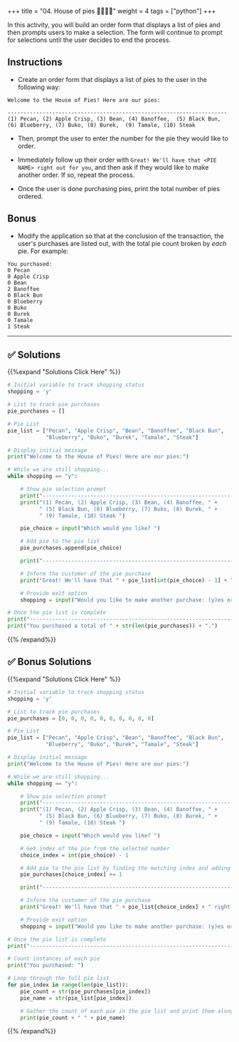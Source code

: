 +++
title = "04.  House of pies  👩‍🎓👨‍🎓"
weight = 4
tags = ["python"] 
+++

In this activity, you will build an order form that displays a list of pies and then prompts users to make a selection. The form will continue to prompt for selections until the user decides to end the process.

## Instructions

* Create an order form that displays a list of pies to the user in the following way:


```
Welcome to the House of Pies! Here are our pies:

---------------------------------------------------------------------
(1) Pecan, (2) Apple Crisp, (3) Bean, (4) Banoffee,  (5) Black Bun, (6) Blueberry, (7) Buko, (8) Burek,  (9) Tamale, (10) Steak
```

* Then, prompt the user to enter the number for the pie they would like to order.

* Immediately follow up their order with `Great! We'll have that <PIE NAME> right out for you`, and then ask if they would like to make another order. If so, repeat the process.

* Once the user is done purchasing pies, print the total number of pies ordered.

## Bonus

* Modify the application so that at the conclusion of the transaction, the user's purchases are listed out, with the total pie count broken by _each_ pie. For example:

```
You purchased:
0 Pecan
0 Apple Crisp
0 Bean
2 Banoffee
0 Black Bun
0 Blueberry
0 Buko
0 Burek
0 Tamale
1 Steak
```

---

## ✅ Solutions
{{%expand "Solutions Click Here" %}}

```python
# Initial variable to track shopping status
shopping = 'y'

# List to track pie purchases
pie_purchases = []

# Pie List
pie_list = ["Pecan", "Apple Crisp", "Bean", "Banoffee", "Black Bun",
            "Blueberry", "Buko", "Burek", "Tamale", "Steak"]

# Display initial message
print("Welcome to the House of Pies! Here are our pies:")

# While we are still shopping...
while shopping == "y":

    # Show pie selection prompt
    print("---------------------------------------------------------------------")
    print("(1) Pecan, (2) Apple Crisp, (3) Bean, (4) Banoffee, " +
          " (5) Black Bun, (6) Blueberry, (7) Buko, (8) Burek, " +
          " (9) Tamale, (10) Steak ")

    pie_choice = input("Which would you like? ")

    # Add pie to the pie list
    pie_purchases.append(pie_choice)

    print("------------------------------------------------------------------------")

    # Inform the customer of the pie purchase
    print("Great! We'll have that " + pie_list[int(pie_choice) - 1] + " right out for you.")

    # Provide exit option
    shopping = input("Would you like to make another purchase: (y)es or (n)o? ")

# Once the pie list is complete
print("------------------------------------------------------------------------")
print("You purchased a total of " + str(len(pie_purchases)) + ".")
```

{{% /expand%}}

## ✅ Bonus Solutions
{{%expand "Solutions Click Here" %}}

```python
# Initial variable to track shopping status
shopping = 'y'

# List to track pie purchases
pie_purchases = [0, 0, 0, 0, 0, 0, 0, 0, 0, 0]

# Pie List
pie_list = ["Pecan", "Apple Crisp", "Bean", "Banoffee", "Black Bun",
            "Blueberry", "Buko", "Burek", "Tamale", "Steak"]

# Display initial message
print("Welcome to the House of Pies! Here are our pies:")

# While we are still shopping...
while shopping == "y":

    # Show pie selection prompt
    print("---------------------------------------------------------------------")
    print("(1) Pecan, (2) Apple Crisp, (3) Bean, (4) Banoffee, " +
          " (5) Black Bun, (6) Blueberry, (7) Buko, (8) Burek, " +
          " (9) Tamale, (10) Steak ")

    pie_choice = input("Which would you like? ")

    # Get index of the pie from the selected number
    choice_index = int(pie_choice) - 1

    # Add pie to the pie list by finding the matching index and adding one to its value
    pie_purchases[choice_index] += 1

    print("------------------------------------------------------------------------")

    # Inform the customer of the pie purchase
    print("Great! We'll have that " + pie_list[choice_index] + " right out for you.")

    # Provide exit option
    shopping = input("Would you like to make another purchase: (y)es or (n)o? ")

# Once the pie list is complete
print("------------------------------------------------------------------------")

# Count instances of each pie
print("You purchased: ")

# Loop through the full pie list
for pie_index in range(len(pie_list)):
    pie_count = str(pie_purchases[pie_index])
    pie_name = str(pie_list[pie_index])

    # Gather the count of each pie in the pie list and print them alongside the pies
    print(pie_count + " " + pie_name)
```

{{% /expand%}}




